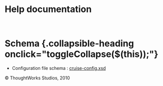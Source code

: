 Help documentation
==================

 

Schema {.collapsible-heading onclick="toggleCollapse($(this));"}
======

-   Configuration file schema :
    [cruise-config.xsd](../resources/cruise-config.xsd)





© ThoughtWorks Studios, 2010

